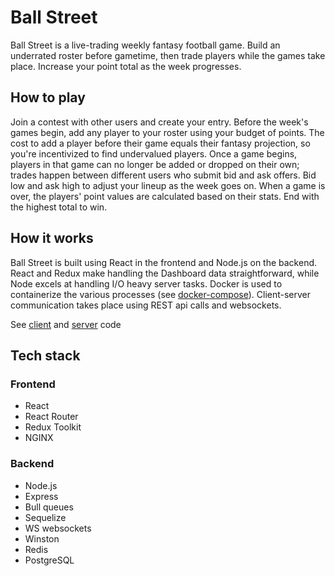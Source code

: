 # Ball Street

Ball Street is a live-trading weekly fantasy football game. Build an underrated roster before gametime, then trade players while the games take place. Increase your point total as the week progresses.

## How to play

Join a contest with other users and create your entry. Before the week's games begin, add any player to your roster using your budget of points. The cost to add a player before their game equals their fantasy projection, so you're incentivized to find undervalued players. Once a game begins, players in that game can no longer be added or dropped on their own; trades happen between different users who submit bid and ask offers. Bid low and ask high to adjust your lineup as the week goes on. When a game is over, the players' point values are calculated based on their stats. End with the highest total to win.

## How it works

Ball Street is built using React in the frontend and Node.js on the backend. React and Redux make handling the Dashboard data straightforward, while Node excels at handling I/O heavy server tasks. Docker is used to containerize the various processes (see [docker-compose](https://github.com/benb116/Ball-Street/blob/master/docker-compose.yml)). Client-server communication takes place using REST api calls and websockets.

See [client](https://github.com/benb116/Ball-Street/blob/master/client) and [server](https://github.com/benb116/Ball-Street/blob/master/server) code

## Tech stack

### Frontend
* React
* React Router
* Redux Toolkit
* NGINX

### Backend
* Node.js
* Express
* Bull queues
* Sequelize
* WS websockets
* Winston
* Redis
* PostgreSQL